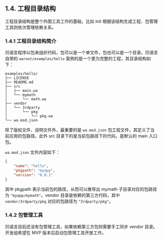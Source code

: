 ## 1.4. 工程目录结构

工程目录结构是整个外围工具工作的基础，比如 init 根据该结构生成工程、包管理工具则依次管理依赖关系。

### 1.4.1 工程目录结构简介

凹语言程序以包来组织代码，包可以是一个单文件，包也可以是一个目录。凹语言自带的 `waroot/examples/hello` 案例的是一个更为完整的工程，其目录结构如下：

```
examples/hello/
├── LICENSE
├── README.md
├── src
│   ├── main.wa
│   └── mymath
│       └── math.wa
├── vendor
│   └── 3rdparty
│       └── pkg
│           └── pkg.wa
└── wa.mod.json
```

除了版权文件、说明文件外，最重要的是 `wa.mod.json` 包工程文件，其定义了当前应用的包路径。此外 src 目录下的是当前包路径下的代码，是默认的 main 入口包。

`wa.mod.json` 文件内容如下：

```json
{
	"name": "hello",
	"pkgpath": "myapp",
	"version": "0.0.1"
}
```

其中 pkgpath 表示当前包的路径，从而可以推导出 mymath 子目录对应的包路径为 `"myapp/mymath"`。vendor 目录是依赖的第三方代码，其中 `vendor/3rdparty/pkg` 对应的包路径为 `"3rdparty/pkg"`。

### 1.4.2 包管理工具

凹语言目前还没有包管理工具，如果依赖第三方包则需要手工同步 vendor 目录。开发组希望在 MVP 版本后启动包管理工具开放工作。

